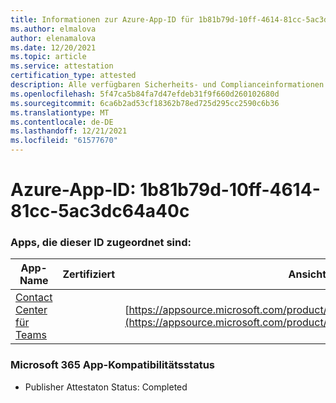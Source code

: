```yaml
---
title: Informationen zur Azure-App-ID für 1b81b79d-10ff-4614-81cc-5ac3dc64a40c
ms.author: elmalova
author: elenamalova
ms.date: 12/20/2021
ms.topic: article
ms.service: attestation
certification_type: attested
description: Alle verfügbaren Sicherheits- und Complianceinformationen für 1b81b79d-10ff-4614-81cc-5ac3dc64a40c.
ms.openlocfilehash: 5f47ca5b84fa7d47efdeb31f9f660d260102680d
ms.sourcegitcommit: 6ca6b2ad53cf18362b78ed725d295cc2590c6b36
ms.translationtype: MT
ms.contentlocale: de-DE
ms.lasthandoff: 12/21/2021
ms.locfileid: "61577670"
---
```

# <a name="azure-app-id-1b81b79d-10ff-4614-81cc-5ac3dc64a40c"></a>Azure-App-ID: 1b81b79d-10ff-4614-81cc-5ac3dc64a40c


### <a name="apps-associated-with-this-id"></a>Apps, die dieser ID zugeordnet sind:
| **App-Name** | **Zertifiziert** | **Ansicht in AppSource** |
|--------------|---------------|-----------------------|
| [Contact Center für Teams](https://docs.microsoft.com/microsoft-365-app-certification/forward/geomant.buzzeasy_teams_contact_center) |  | [https://appsource.microsoft.com/product/office/geomant.buzzeasy_teams_contact_center](https://appsource.microsoft.com/product/office/geomant.buzzeasy_teams_contact_center) |

### <a name="microsoft-365-app-compliance-status"></a>Microsoft 365 App-Kompatibilitätsstatus
- Publisher Attestaton Status: Completed

